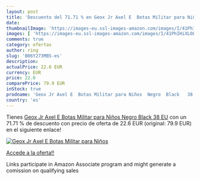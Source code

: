 ```yaml
---
layout: post
title: 'Descuento del 71.71 % en Geox Jr Axel E  Botas Militar para Niños'
date: 
thumbnailImage: 'https://images-eu.ssl-images-amazon.com/images/I/41PhIHiXLOL._SL200_.jpg'
images: [ 'https://images-eu.ssl-images-amazon.com/images/I/41PhIHiXLOL._SL200_.jpg' ]
comments: true
category: ofertas
author: ring
slug: 'B06Y273MBS-es'
description:
actualPrice: 22.6 EUR
currency: EUR
price: 22.6
comparePrice: 79.9 EUR
inStock: true
prodname: 'Geox Jr Axel E  Botas Militar para Niños  Negro  Black   38 EU'
country: 'es'
---
```


Tienes [Geox Jr Axel E  Botas Militar para Niños  Negro  Black   38 EU](https://www.amazon.es/dp/B06Y273MBS/?tag=tolees-21) con un 71.71 % de descuento con precio de oferta de 22.6 EUR (original: 79.9 EUR) en el siguiente enlace!

[![Geox Jr Axel E  Botas Militar para Niños](https://images-eu.ssl-images-amazon.com/images/I/41PhIHiXLOL._SL200_.jpg)](https://www.amazon.es/dp/B06Y273MBS/?tag=tolees-21)

[Accede a la oferta!!](https://www.amazon.es/dp/B06Y273MBS/?tag=tolees-21)

Links participate in Amazon Associate program and might generate a comission on qualifying sales


